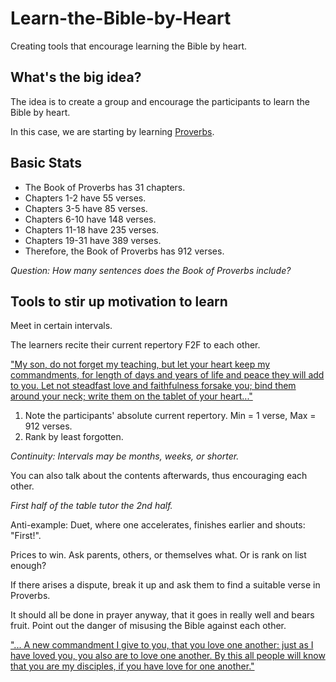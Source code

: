 # Learn-the-Bible-by-Heart
Creating tools that encourage learning the Bible by heart.

## What's the big idea?

The idea is to create a group and encourage the participants to learn the Bible by heart.

In this case, we are starting by learning [Proverbs](https://www.bibleserver.com/ESV/Proverbs1).

## Basic Stats

- The Book of Proverbs has 31 chapters.
- Chapters 1-2 have 55 verses.
- Chapters 3-5 have 85 verses.
- Chapters 6-10 have 148 verses.
- Chapters 11-18 have 235 verses.
- Chapters 19-31 have 389 verses.
- Therefore, the Book of Proverbs has 912 verses.

_Question: How many sentences does the Book of Proverbs include?_

## Tools to stir up motivation to learn

Meet in certain intervals.

The learners recite their current repertory F2F to each other.

["My son, do not forget my teaching, but let your heart keep my commandments, for length of days and years of life and peace they will add to you. Let not steadfast love and faithfulness forsake you; bind them around your neck; write them on the tablet of your heart..."](https://www.bibleserver.com/ESV/Proverbs3%3A1-3)

1. Note the participants' absolute current repertory. Min = 1 verse, Max = 912 verses.
2. Rank by least forgotten.

_Continuity: Intervals may be months, weeks, or shorter._

You can also talk about the contents afterwards, thus encouraging each other.

_First half of the table tutor the 2nd half._

Anti-example: Duet, where one accelerates, finishes earlier and shouts: "First!".

Prices to win. Ask parents, others, or themselves what.
Or is rank on list enough?

If there arises a dispute, break it up and ask them to find a suitable verse in Proverbs.

It should all be done in prayer anyway, that it goes in really well and bears fruit.
Point out the danger of misusing the Bible against each other.

["... A new commandment I give to you, that you love one another: just as I have loved you, you also are to love one another. By this all people will know that you are my disciples, if you have love for one another."](https://www.bibleserver.com/ESV/John13%3A34-35)
